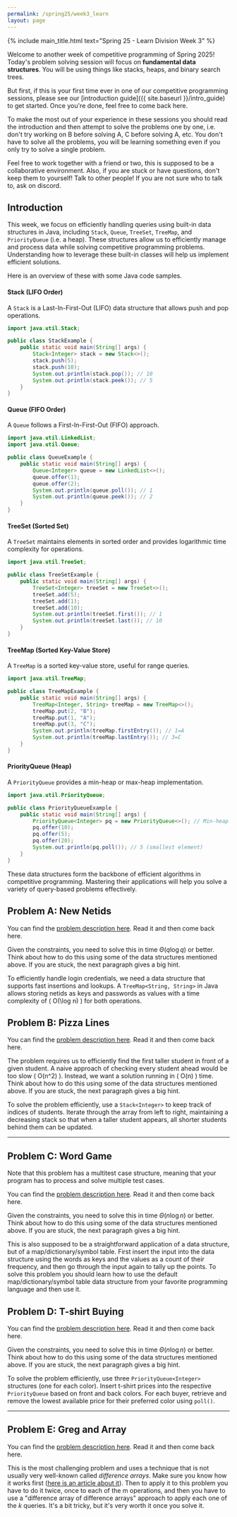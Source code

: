```yaml
---
permalink: /spring25/week3_learn
layout: page
---
```


{% include main_title.html text="Spring 25 - Learn Division Week 3" %}

Welcome to another week of competitive programming of Spring 2025!
Today's problem solving session will focus on **fundamental data
structures**. You will be using things like stacks, heaps, and binary
search trees.

But first, if this is your first time ever in one of our competitive
programming sessions, please see our [introduction guide]({{
site.baseurl }}/intro_guide) to get started. Once you're done, feel
free to come back here.

To make the most out of your experience in these sessions you should
read the introduction and then attempt to solve the problems one by
one, i.e. don't try working on B before solving A, C before solving A,
etc. You don't have to solve all the problems, you will be learning
something even if you only try to solve a single problem.

Feel free to work together with a friend or two, this is supposed to
be a collaborative environment. Also, if you are stuck or have
questions, don't keep them to yourself!  Talk to other people! If you
are not sure who to talk to, ask on discord.

## Introduction

This week, we focus on efficiently handling queries using built-in
data structures in Java, including `Stack`, `Queue`, `TreeSet`,
`TreeMap`, and `PriorityQueue` (i.e. a heap). These structures allow us to
efficiently manage and process data while solving competitive
programming problems. Understanding how to leverage these built-in
classes will help us implement efficient solutions.

Here is an overview of these with some Java code samples.

#### Stack (LIFO Order)
A `Stack` is a Last-In-First-Out (LIFO) data structure that allows push and pop operations.

```java
import java.util.Stack;

public class StackExample {
    public static void main(String[] args) {
        Stack<Integer> stack = new Stack<>();
        stack.push(5);
        stack.push(10);
        System.out.println(stack.pop()); // 10
        System.out.println(stack.peek()); // 5
    }
}
```

#### Queue (FIFO Order)
A `Queue` follows a First-In-First-Out (FIFO) approach.

```java
import java.util.LinkedList;
import java.util.Queue;

public class QueueExample {
    public static void main(String[] args) {
        Queue<Integer> queue = new LinkedList<>();
        queue.offer(1);
        queue.offer(2);
        System.out.println(queue.poll()); // 1
        System.out.println(queue.peek()); // 2
    }
}
```

#### TreeSet (Sorted Set)
A `TreeSet` maintains elements in sorted order and provides logarithmic time complexity for operations.

```java
import java.util.TreeSet;

public class TreeSetExample {
    public static void main(String[] args) {
        TreeSet<Integer> treeSet = new TreeSet<>();
        treeSet.add(5);
        treeSet.add(1);
        treeSet.add(10);
        System.out.println(treeSet.first()); // 1
        System.out.println(treeSet.last()); // 10
    }
}
```

#### TreeMap (Sorted Key-Value Store)
A `TreeMap` is a sorted key-value store, useful for range queries.

```java
import java.util.TreeMap;

public class TreeMapExample {
    public static void main(String[] args) {
        TreeMap<Integer, String> treeMap = new TreeMap<>();
        treeMap.put(2, "B");
        treeMap.put(1, "A");
        treeMap.put(3, "C");
        System.out.println(treeMap.firstEntry()); // 1=A
        System.out.println(treeMap.lastEntry()); // 3=C
    }
}
```

#### PriorityQueue (Heap)
A `PriorityQueue` provides a min-heap or max-heap implementation.

```java
import java.util.PriorityQueue;

public class PriorityQueueExample {
    public static void main(String[] args) {
        PriorityQueue<Integer> pq = new PriorityQueue<>(); // Min-heap
        pq.offer(10);
        pq.offer(5);
        pq.offer(20);
        System.out.println(pq.poll()); // 5 (smallest element)
    }
}
```

These data structures form the backbone of efficient algorithms in
competitive programming. Mastering their applications will help you
solve a variety of query-based problems effectively.

## Problem A: New Netids

You can find the [problem description
here](https://codeforces.com/group/hNnRWqFua0/contest/590134/problem/A). Read
it and then come back here.

Given the constraints, you need to solve this in time $\Theta(q \log
q)$ or better. Think about how to do this using some of the data
structures mentioned above. If you are stuck, the next paragraph gives
a big hint.

To efficiently handle login credentials, we need a data structure that
supports fast insertions and lookups. A `TreeMap<String, String>` in
Java allows storing netids as keys and passwords as values with a time
complexity of \( O(\log n) \) for both operations.

## Problem B: Pizza Lines

You can find the [problem description
here](https://codeforces.com/group/hNnRWqFua0/contest/590134/problem/B). Read
it and then come back here.

The problem requires us to efficiently find the first taller student
in front of a given student. A naive approach of checking every
student ahead would be too slow \( O(n^2) \). Instead, we want a
solution running in \( O(n) \) time. Think about how to do this using
some of the data structures mentioned above. If you are stuck, the
next paragraph gives a big hint.

To solve the problem efficiently, use a `Stack<Integer>` to keep track
of indices of students. Iterate through the array from left to right,
maintaining a decreasing stack so that when a taller student appears,
all shorter students behind them can be updated.

---

## Problem C: Word Game

Note that this problem has a multitest case structure, meaning that
your program has to process and solve multiple test cases.

You can find the [problem description
here](https://codeforces.com/group/hNnRWqFua0/contest/590134/problem/C). Read
it and then come back here.

Given the constraints, you need to solve this in time $\Theta(n \log
n)$ or better. Think about how to do this using some of the data
structures mentioned above. If you are stuck, the next paragraph gives
a big hint.

This is also supposed to be a straightforward application of a data
structure, but of a map/dictionary/symbol table. First insert the
input into the data structure using the words as keys and the values
as a count of their frequency, and then go through the input again to
tally up the points. To solve this problem you should learn how to use
the default map/dictionary/symbol table data structure from your
favorite programming language and then use it.


## Problem D: T-shirt Buying

You can find the [problem description
here](https://codeforces.com/group/hNnRWqFua0/contest/590134/problem/D). Read
it and then come back here.

Given the constraints, you need to solve this in time $\Theta(n \log
n)$ or better. Think about how to do this using some of the data
structures mentioned above. If you are stuck, the next paragraph gives
a big hint.

To solve the problem efficiently, use three `PriorityQueue<Integer>`
structures (one for each color). Insert t-shirt prices into the
respective `PriorityQueue` based on front and back colors. For each
buyer, retrieve and remove the lowest available price for their
preferred color using `poll()`.

---

## Problem E: Greg and Array

You can find the [problem description
here](https://codeforces.com/group/hNnRWqFua0/contest/590134/problem/E). Read
it and then come back here.

This is the most challenging problem and uses a technique that is not
usually very well-known called *difference arrays*. Make sure you
know how it works first ([here is an article about
it](https://codeforces.com/blog/entry/78762)). Then to apply it to
this problem you have to do it twice, once to each of the m
operations, and then you have to use a "difference array of difference
arrays" approach to apply each one of the $k$ queries. It's a bit
tricky, but it's very worth it once you solve it.
